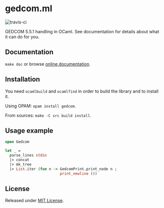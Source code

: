 # gedcom.ml

![travis-ci](https://travis-ci.org/sagotch/gedcom.ml.svg?branch=master)

GEDCOM 5.5.1 handling in OCaml. See documentation for details
about what it can do for you.

## Documentation

`make doc` or browse
[online documentation](http://sagotch.github.io/gedcom.ml/).

## Installation

You need `ocamlbuild` and `ocamlfind` in order to build
the library and to install it.

Using OPAM: `opam install gedcom`.

From sources: `make -C src build install`.

## Usage example

```ocaml
open Gedcom

let _ =
  parse_lines stdin
  |> concat
  |> mk_tree
  |> List.iter (fun n -> GedcomPrint.print_node n ;
     	                 print_newline ())
```

## License

Released under [MIT License](http://opensource.org/licenses/MIT).

